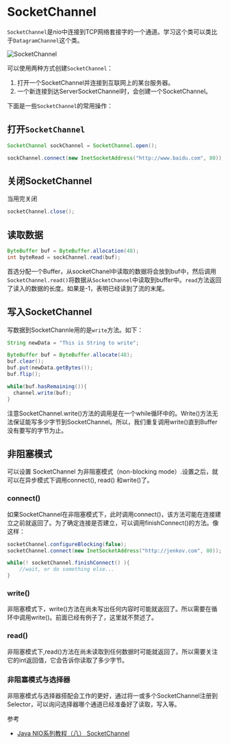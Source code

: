 # SocketChannel

`SocketChannel`是nio中连接到TCP网络套接字的一个通道。学习这个类可以类比于`DatagramChannel`这个类。

![SocketChannel](http://ovn0i3kdg.bkt.clouddn.com/SocketChannel.png?imageView/2/w/400)


可以使用两种方式创建`SocketChannel`：
1. 打开一个SocketChannel并连接到互联网上的某台服务器。
2. 一个新连接到达ServerSocketChannel时，会创建一个SocketChannel。

下面是一些`SocketChannel`的常用操作：
## 打开`SocketChannel`
```JAVA
SocketChannel sockChannel = SocketChannel.open();

sockChannel.connect(new InetSocketAddress("http://www.baidu.com", 80));
```

## 关闭SocketChannel
当用完关闭
```JAVA
socketChannel.close();
```

## 读取数据
```JAVA
ByteBuffer buf = ByteBuffer.allocation(48);
int byteRead = sockChannel.read(buf);
```

首选分配一个Buffer，从socketChanel中读取的数据将会放到buf中，然后调用`SocketChannel.read()`将数据从`SocketChannel`中读取到buffer中。`read`方法返回了读入的数据的长度。如果是-1，表明已经读到了流的末尾。


## 写入SocketChannel
写数据到SocketChannle用的是`write`方法。如下：
```JAVA
String newData = "This is String to write";

ByteBuffer buf = ByteBuffer.allocate(48);
buf.clear();
buf.put(newData.getBytes());
buf.flip();

while(buf.hasRemaining()){
  channel.write(buf);
}
```
注意SocketChannel.write()方法的调用是在一个while循环中的。Write()方法无法保证能写多少字节到SocketChannel。所以，我们重复调用write()直到Buffer没有要写的字节为止。

## 非阻塞模式
可以设置 SocketChannel 为非阻塞模式（non-blocking mode）.设置之后，就可以在异步模式下调用connect(), read() 和write()了。

### connect()
如果SocketChannel在非阻塞模式下，此时调用connect()，该方法可能在连接建立之前就返回了。为了确定连接是否建立，可以调用finishConnect()的方法。像这样：
```JAVA
socketChannel.configureBlocking(false);
socketChannel.connect(new InetSocketAddress("http://jenkov.com", 80));

while(! socketChannel.finishConnect() ){
    //wait, or do something else...
}
```
### write()
非阻塞模式下，write()方法在尚未写出任何内容时可能就返回了。所以需要在循环中调用write()。前面已经有例子了，这里就不赘述了。

### read()
非阻塞模式下,read()方法在尚未读取到任何数据时可能就返回了。所以需要关注它的int返回值，它会告诉你读取了多少字节。

### 非阻塞模式与选择器
非阻塞模式与选择器搭配会工作的更好，通过将一或多个SocketChannel注册到Selector，可以询问选择器哪个通道已经准备好了读取，写入等。


参考
* [Java NIO系列教程（八） SocketChannel](http://ifeve.com/socket-channel/)
